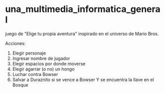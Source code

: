 # una_multimedia_informatica_general

juego de "Elige tu propia aventura" inspirado en el universo de Mario Bros.

Acciones: 

1) Elegir personaje
2) Ingresar nombre de jugador
3) Elegir espacios por donde moverse
4) Elegir agarrar (o no) un hongo
5) Luchar contra Bowser
6) Salvar a Duraznito si se vence a Bowser Y se encuentra la llave en el Bosque
